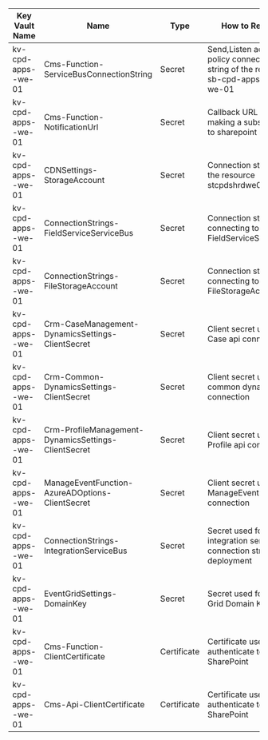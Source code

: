 
|Key Vault Name| Name  | Type | How to Retrieve | Remarks|
|--|--|--|--|--|
|kv-cpd-apps-<env>-we-01|Cms-Function-ServiceBusConnectionString| Secret |Send,Listen access policy connection string of the resource sb-cpd-apps-int-<env>-we-01|
|kv-cpd-apps-<env>-we-01|Cms-Function-NotificationUrl| Secret |Callback URL used for making a subscription to sharepoint list||
|kv-cpd-apps-<env>-we-01|CDNSettings-StorageAccount| Secret |Connection string of the resource stcpdshrd<env>we01||
|kv-cpd-apps-<env>-we-01|ConnectionStrings-FieldServiceServiceBus| Secret |Connection string for connecting to FieldServiceServiceBus||
|kv-cpd-apps-<env>-we-01|ConnectionStrings-FileStorageAccount| Secret |Connection string for connecting to FileStorageAccount||
|kv-cpd-apps-<env>-we-01|Crm-CaseManagement-DynamicsSettings-ClientSecret| Secret |Client secret used for Case api connection||
|kv-cpd-apps-<env>-we-01|Crm-Common-DynamicsSettings-ClientSecret| Secret |Client secret used for common dynamic connection||
|kv-cpd-apps-<env>-we-01|Crm-ProfileManagement-DynamicsSettings-ClientSecret| Secret |Client secret used for Profile api connection||
|kv-cpd-apps-<env>-we-01|ManageEventFunction-AzureADOptions-ClientSecret| Secret |Client secret used for ManageEvent Function connection||
|kv-cpd-apps-<env>-we-01|ConnectionStrings-IntegrationServiceBus| Secret |Secret used for storing integration service bus connection string for deployment||
|kv-cpd-apps-<env>-we-01|EventGridSettings-DomainKey| Secret |Secret used for Event Grid Domain Key||
|kv-cpd-apps-<env>-we-01|Cms-Function-ClientCertificate| Certificate |Certificate used to authenticate to SharePoint||
|kv-cpd-apps-<env>-we-01|Cms-Api-ClientCertificate| Certificate |Certificate used to authenticate to SharePoint|| 


